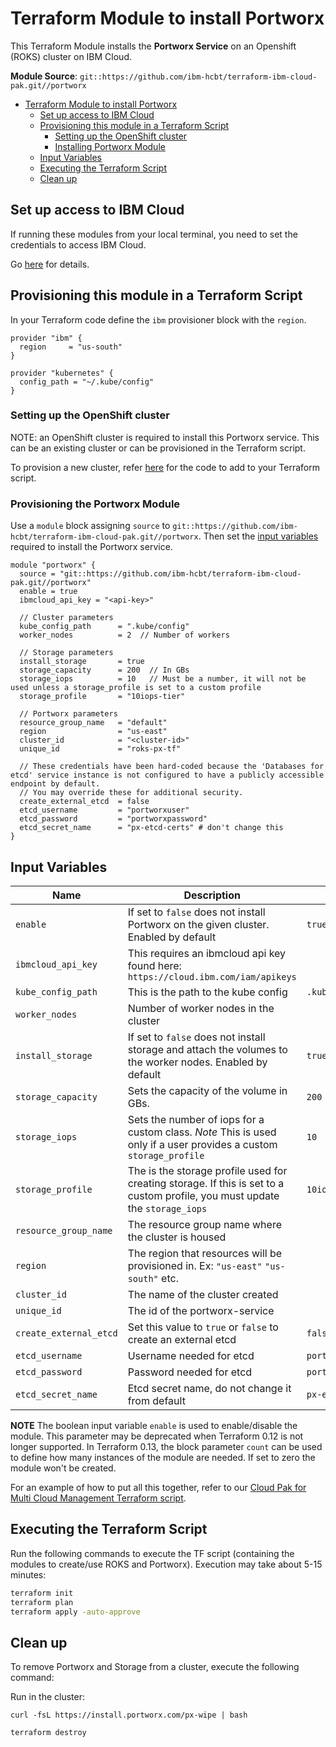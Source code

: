 # Terraform Module to install Portworx

This Terraform Module installs the **Portworx Service** on an Openshift (ROKS) cluster on IBM Cloud.

**Module Source**: `git::https://github.com/ibm-hcbt/terraform-ibm-cloud-pak.git//portworx`

- [Terraform Module to install Portworx](#terraform-module-to-install-cloud-pak-for-multi-cloud-management)
  - [Set up access to IBM Cloud](#set-up-access-to-ibm-cloud)
  - [Provisioning this module in a Terraform Script](#provisioning-this-module-in-a-terraform-script)
    - [Setting up the OpenShift cluster](#setting-up-the-openshift-cluster)
    - [Installing Portworx Module](#provisioning-the-portworx-module)
  - [Input Variables](#input-variables)
  - [Executing the Terraform Script](#executing-the-terraform-script)
  - [Clean up](#clean-up)

## Set up access to IBM Cloud

If running these modules from your local terminal, you need to set the credentials to access IBM Cloud.

Go [here](../CREDENTIALS.md) for details.

## Provisioning this module in a Terraform Script

In your Terraform code define the `ibm` provisioner block with the `region`.

```hcl
provider "ibm" {
  region     = "us-south"
}

provider "kubernetes" {
  config_path = "~/.kube/config"
}
```

### Setting up the OpenShift cluster

NOTE: an OpenShift cluster is required to install this Portworx service. This can be an existing cluster or can be provisioned in the Terraform script.

To provision a new cluster, refer [here](https://github.com/ibm-hcbt/terraform-ibm-cloud-pak/tree/main/roks#building-a-new-roks-cluster) for the code to add to your Terraform script.

### Provisioning the Portworx Module

Use a `module` block assigning `source` to `git::https://github.com/ibm-hcbt/terraform-ibm-cloud-pak.git//portworx`. Then set the [input variables](#input-variables) required to install the Portworx service.

```hcl
module "portworx" {
  source = "git::https://github.com/ibm-hcbt/terraform-ibm-cloud-pak.git//portworx"
  enable = true
  ibmcloud_api_key = "<api-key>"

  // Cluster parameters
  kube_config_path      = ".kube/config"
  worker_nodes          = 2  // Number of workers

  // Storage parameters
  install_storage       = true
  storage_capacity      = 200  // In GBs
  storage_iops          = 10   // Must be a number, it will not be used unless a storage_profile is set to a custom profile
  storage_profile       = "10iops-tier"

  // Portworx parameters
  resource_group_name   = "default"
  region                = "us-east"
  cluster_id            = "<cluster-id>"
  unique_id             = "roks-px-tf"

  // These credentials have been hard-coded because the 'Databases for etcd' service instance is not configured to have a publicly accessible endpoint by default.
  // You may override these for additional security.
  create_external_etcd  = false
  etcd_username         = "portworxuser"
  etcd_password         = "portworxpassword"
  etcd_secret_name      = "px-etcd-certs" # don't change this
}
```


## Input Variables

| Name                           | Description                                                                                                                                                                                                                | Default | Required |
| ------------------------------ | -------------------------------------------------------------------------------------------------------------------------------------------------------------------------------------------------------------------------- | ------- | -------- |
| `enable`                       | If set to `false` does not install Portworx on the given cluster. Enabled by default | `true`  | Yes       |
| `ibmcloud_api_key`             | This requires an ibmcloud api key found here: `https://cloud.ibm.com/iam/apikeys`    |         | Yes       |
| `kube_config_path`             | This is the path to the kube config                                          |  `.kube/config` | Yes       |
| `worker_nodes`                 | Number of worker nodes in the cluster                                        |                 | Yes       |
| `install_storage`              | If set to `false` does not install storage and attach the volumes to the worker nodes. Enabled by default  |  `true` | Yes      |
| `storage_capacity`             | Sets the capacity of the volume in GBs. |   `200`    | Yes      |
| `storage_iops`                 | Sets the number of iops for a custom class. *Note* This is used only if a user provides a custom `storage_profile` |   `10`    | Yes      |
| `storage_profile`              | The is the storage profile used for creating storage. If this is set to a custom profile, you must update the `storage_iops` |   `10iops-tier`    | Yes      |
| `resource_group_name`          | The resource group name where the cluster is housed                                  |         | Yes      |
| `region`                       | The region that resources will be provisioned in. Ex: `"us-east"` `"us-south"` etc.  |         | Yes      |
| `cluster_id`                   | The name of the cluster created |  | Yes       |
| `unique_id`                    | The id of the portworx-service  |  | Yes       |
| `create_external_etcd`         | Set this value to `true` or `false` to create an external etcd | `false` | Yes |
| `etcd_username`                | Username needed for etcd                         | `portworxuser`     | yes |
| `etcd_password`                | Password needed for etcd                         | `portworxpassword` | Yes |
| `etcd_secret_name`             | Etcd secret name, do not change it from default  | `px-etcd-certs`    | Yes |


**NOTE** The boolean input variable `enable` is used to enable/disable the module. This parameter may be deprecated when Terraform 0.12 is not longer supported. In Terraform 0.13, the block parameter `count` can be used to define how many instances of the module are needed. If set to zero the module won't be created.

For an example of how to put all this together, refer to our [Cloud Pak for Multi Cloud Management Terraform script](https://github.com/ibm-hcbt/cloud-pak-sandboxes/tree/master/terraform/cp4mcm).


## Executing the Terraform Script

Run the following commands to execute the TF script (containing the modules to create/use ROKS and Portworx). Execution may take about 5-15 minutes:

```bash
terraform init
terraform plan
terraform apply -auto-approve
```

## Clean up

To remove Portworx and Storage from a cluster, execute the following command:

Run in the cluster:

    curl -fsL https://install.portworx.com/px-wipe | bash


```bash
terraform destroy
```





